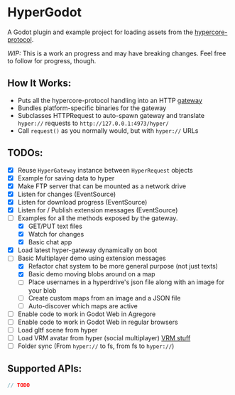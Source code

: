 # HyperGodot

A Godot plugin and example project for loading assets from the [hypercore-protocol](https://hypercore-protocol.org/).

*WIP:* This is a work an progress and may have breaking changes. Feel free to follow for progress, though.

## How It Works:

- Puts all the hypercore-protocol handling into an HTTP [gateway](https://github.com/RangerMauve/hyper-gateway)
- Bundles platform-specific binaries for the gateway
- Subclasses HTTPRequest to auto-spawn gateway and translate `hyper://` requests to `http://127.0.0.1:4973/hyper/`
- Call `request()` as you normally would, but with `hyper://` URLs

## TODOs:

- [x] Reuse `HyperGateway` instance between `HyperRequest` objects
- [x] Example for saving data to hyper
- [x] Make FTP server that can be mounted as a network drive
- [x] Listen for changes (EventSource)
- [x] Listen for download progress (EventSource)
- [x] Listen for / Publish extension messages (EventSource)
- [ ] Examples for all the methods exposed by the gateway.
	- [x] GET/PUT text files
	- [x] Watch for changes
	- [x] Basic chat app
- [x] Load latest hyper-gateway dynamically on boot
- [ ] Basic Multiplayer demo using extension messages
	- [x] Refactor chat system to be more general purpose (not just texts)
	- [x] Basic demo moving blobs around on a map
	- [ ] Place usernames in a hyperdrive's json file along with an image for your blob
	- [ ] Create custom maps from an image and a JSON file
	- [ ] Auto-discover which maps are active
- [ ] Enable code to work in Godot Web in Agregore
- [ ] Enable code to work in Godot Web in regular browsers
- [ ] Load gltf scene from hyper
- [ ] Load VRM avatar from hyper (social multiplayer) [VRM stuff](https://github.com/V-Sekai/godot-vrm/blob/godot3/addons/vrm/import_vrm.gd)
- [ ] Folder sync (From `hyper://` to fs, from fs to `hyper://`)

## Supported APIs:

```JavaScript
// TODO
```
